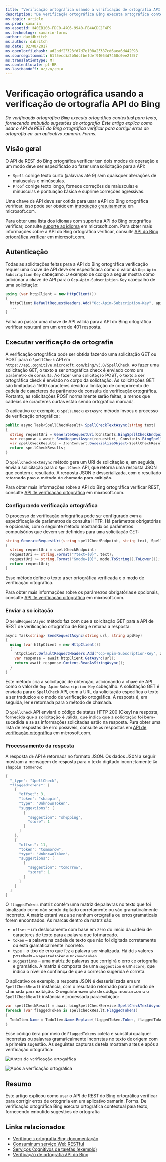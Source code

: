 ```yaml
---
title: "Verificação ortográfica usando a verificação de ortografia API do Bing"
description: "De verificação ortográfica Bing executa ortográfica contextual para texto, fornecendo embutido sugestões de ortografia. Este artigo explica como usar o API de REST do Bing ortográfica verificar para corrigir erros de ortografia em um aplicativo xamarin. Forms."
ms.topic: article
ms.prod: xamarin
ms.assetid: B40EB103-FDC0-45C6-9940-FB4ACDC2F4F9
ms.technology: xamarin-forms
author: davidbritch
ms.author: dabritch
ms.date: 02/08/2017
ms.openlocfilehash: ad2bdf27323fd7d7e108a25387cd6aea6d442098
ms.sourcegitcommit: 61f5ecc5a2b5dcfbefdef91664d7460c0ee2f357
ms.translationtype: MT
ms.contentlocale: pt-BR
ms.lasthandoff: 02/28/2018
---
```

# <a name="spell-checking-using-the-bing-spell-check-api"></a>Verificação ortográfica usando a verificação de ortografia API do Bing

_De verificação ortográfica Bing executa ortográfica contextual para texto, fornecendo embutido sugestões de ortografia. Este artigo explica como usar o API de REST do Bing ortográfica verificar para corrigir erros de ortografia em um aplicativo xamarin. Forms._

## <a name="overview"></a>Visão geral

O API de REST do Bing ortográfica verificar tem dois modos de operação e um modo deve ser especificado ao fazer uma solicitação para a API:

- `Spell` corrige texto curto (palavras até 9) sem quaisquer alterações de maiusculas e minúsculas.
- `Proof` corrige texto longo, fornece correções de maiusculas e minúsculas e pontuação básica e suprime correções agressivas.

Uma chave de API deve ser obtida para usar a API do Bing ortográfica verificar. Isso pode ser obtido em [Introdução gratuitamente](https://www.microsoft.com/cognitive-services/sign-up?ReturnUrl=/cognitive-services/subscriptions?productId=%2fproducts%2fBing.Speech.Preview) em microsoft.com.

Para obter uma lista dos idiomas com suporte a API do Bing ortográfica verificar, consulte [suporte ao idioma](https://www.microsoft.com/cognitive-services/Bing-Spell-check-API/documentation#language-support) em microsoft.com. Para obter mais informações sobre a API do Bing ortográfica verificar, consulte [API do Bing ortográfica verificar](https://www.microsoft.com/cognitive-services/bing-spell-check-api/documentation) em microsoft.com.

## <a name="authentication"></a>Autenticação

Todas as solicitações feitas para a API do Bing ortográfica verificação requer uma chave de API deve ser especificada como o valor da `Ocp-Apim-Subscription-Key` cabeçalho. O exemplo de código a seguir mostra como adicionar a chave de API para o `Ocp-Apim-Subscription-Key` cabeçalho de uma solicitação:

```csharp
using (var httpClient = new HttpClient())
{
  httpClient.DefaultRequestHeaders.Add("Ocp-Apim-Subscription-Key", apiKey);
  ...
}
```

Falha ao passar uma chave de API válida para a API do Bing ortográfica verificar resultará em um erro de 401 resposta.

## <a name="performing-spell-checking"></a>Executar verificação de ortografia

A verificação ortográfica pode ser obtida fazendo uma solicitação GET ou POST para o `SpellCheck` API em `https://api.cognitive.microsoft.com/bing/v5.0/SpellCheck`. Ao fazer uma solicitação GET, o texto a ser ortográfica check é enviado como um parâmetro de consulta. Ao fazer uma solicitação POST, o texto a ser ortográfica check é enviado no corpo da solicitação. As solicitações GET são limitadas a 1500 caracteres devido à limitação de comprimento de cadeia de caracteres de parâmetro de consulta de verificação ortográfica. Portanto, as solicitações POST normalmente serão feitas, a menos que cadeias de caracteres curtas estão sendo ortográfica marcada.

O aplicativo de exemplo, o `SpellCheckTextAsync` método invoca o processo de verificação ortográfica:

```csharp
public async Task<SpellCheckResult> SpellCheckTextAsync(string text)
{
  string requestUri = GenerateRequestUri(Constants.BingSpellCheckEndpoint, text, SpellCheckMode.Spell);
  var response = await SendRequestAsync(requestUri, Constants.BingSpellCheckApiKey);
  var spellCheckResults = JsonConvert.DeserializeObject<SpellCheckResult>(response);
  return spellCheckResults;
}
```

O `SpellCheckTextAsync` método gera um URI de solicitação e, em seguida, envia a solicitação para o `SpellCheck` API, que retorna uma resposta JSON que contém o resultado. A resposta JSON é desserializada, com o resultado retornado para o método de chamada para exibição.

Para obter mais informações sobre a API do Bing ortográfica verificar REST, consulte [API de verificação ortográfica](https://dev.cognitive.microsoft.com/docs/services/56e73033cf5ff80c2008c679/operations/57855119bca1df1c647bc358) em microsoft.com.

### <a name="configuring-spell-checking"></a>Configurando verificação ortográfica

O processo de verificação ortográfica pode ser configurado com a especificação de parâmetros de consulta HTTP. Há parâmetros obrigatórias e opcionais, com o seguinte método mostrando os parâmetros compulsórios que devem ser definidos para uma solicitação GET:

```csharp
string GenerateRequestUri(string spellCheckEndpoint, string text, SpellCheckMode mode)
{
  string requestUri = spellCheckEndpoint;
  requestUri += string.Format("?text={0}", text);                         // text to spell check
  requestUri += string.Format("&mode={0}", mode.ToString().ToLower());    // spellcheck mode - proof or spell
  return requestUri;
}
```

Esse método define o texto a ser ortográfica verificada e o modo de verificação ortográfica.

Para obter mais informações sobre os parâmetros obrigatórias e opcionais, consulte [API de verificação ortográfica](https://dev.cognitive.microsoft.com/docs/services/56e73033cf5ff80c2008c679/operations/57855119bca1df1c647bc358) em microsoft.com.

### <a name="sending-the-request"></a>Enviar a solicitação

O `SendRequestAsync` método faz com que a solicitação GET para a API de REST de verificação ortográfica de Bing e retorna a resposta:

```csharp
async Task<string> SendRequestAsync(string url, string apiKey)
{
  using (var httpClient = new HttpClient())
  {
    httpClient.DefaultRequestHeaders.Add("Ocp-Apim-Subscription-Key", apiKey);
    var response = await httpClient.GetAsync(url);
    return await response.Content.ReadAsStringAsync();
  }
}
```

Este método cria a solicitação de obtenção, adicionando a chave de API como o valor de `Ocp-Apim-Subscription-Key` cabeçalho. A solicitação GET é enviada para o `SpellCheck` API, com a URL da solicitação especifica o texto a ser traduzido e o modo de verificação ortográfica. A resposta é, em seguida, ler e retornada para o método de chamada.

O `SpellCheck` API enviará o código de status HTTP 200 (Okey) na resposta, fornecida que a solicitação é válida, que indica que a solicitação foi bem-sucedida e se as informações solicitadas estão na resposta. Para obter uma lista de respostas de erro possíveis, consulte as respostas em [API de verificação ortográfica](https://dev.cognitive.microsoft.com/docs/services/56e73033cf5ff80c2008c679/operations/57855119bca1df1c647bc358) em microsoft.com.

### <a name="processing-the-response"></a>Processamento da resposta

A resposta de API é retornada no formato JSON. Os dados JSON a seguir mostram a mensagem de resposta para o texto digitado incorretamente `Go shappin tommorow`:

```csharp
{
  "_type": "SpellCheck",
  "flaggedTokens": [
    {
      "offset": 3,
      "token": "shappin",
      "type": "UnknownToken",
      "suggestions": [
        {
          "suggestion": "shopping",
          "score": 1
        }
      ]
    },
    {
      "offset": 11,
      "token": "tommorow",
      "type": "UnknownToken",
      "suggestions": [
        {
          "suggestion": "tomorrow",
          "score": 1
        }
      ]
    }
  ]
}
```

O `flaggedTokens` matriz contém uma matriz de palavras no texto que foi sinalizado como não sendo digitado corretamente ou são gramaticalmente incorreto. A matriz estará vazia se nenhum ortografia ou erros gramaticais forem encontrados. As marcas dentro da matriz são:

- `offset` – um deslocamento com base em zero do início da cadeia de caracteres de texto para a palavra que foi marcado.
- `token` – a palavra na cadeia de texto que não foi digitada corretamente ou está gramaticalmente incorreto.
- `type` – o tipo de erro que fez a palavra ser sinalizada. Há dois valores possíveis – `RepeatedToken` e `UnknownToken`.
- `suggestions` – uma matriz de palavras que corrigirá o erro de ortografia e gramática. A matriz é composta de uma `suggestion` e um `score`, que indica o nível de confiança de que a correção sugerida é correta.

O aplicativo de exemplo, a resposta JSON é desserializada em um `SpellCheckResult` instância, com o resultado retornado para o método de chamada para exibição. O seguinte exemplo de código mostra como o `SpellCheckResult` instância é processada para exibição:

```csharp
var spellCheckResult = await bingSpellCheckService.SpellCheckTextAsync(TodoItem.Name);
foreach (var flaggedToken in spellCheckResult.FlaggedTokens)
{
  TodoItem.Name = TodoItem.Name.Replace(flaggedToken.Token, flaggedToken.Suggestions.FirstOrDefault().Suggestion);
}
```

Esse código itera por meio de `FlaggedTokens` coleta e substitui qualquer incorretas ou palavras gramaticalmente incorretas no texto de origem com a primeira sugestão. As seguintes capturas de tela mostram antes e após a verificação ortográfica:

![](spell-check-images/before-spell-check.png "Antes de verificação ortográfica")

![](spell-check-images/after-spell-check.png "Após a verificação ortográfica")

## <a name="summary"></a>Resumo

Este artigo explicou como usar o API de REST do Bing ortográfica verificar para corrigir erros de ortografia em um aplicativo xamarin. Forms. De verificação ortográfica Bing executa ortográfica contextual para texto, fornecendo embutido sugestões de ortografia.



## <a name="related-links"></a>Links relacionados

- [Verifique a ortografia Bing documentação](https://www.microsoft.com/cognitive-services/bing-spell-check-api/documentation)
- [Consumir um serviço Web RESTful](~/xamarin-forms/data-cloud/consuming/rest.md)
- [Serviços Cognitivos de tarefas (exemplo)](https://developer.xamarin.com/samples/xamarin-forms/WebServices/TodoCognitiveServices/)
- [Verificação de ortografia API do Bing](https://dev.cognitive.microsoft.com/docs/services/56e73033cf5ff80c2008c679/operations/57855119bca1df1c647bc358)
